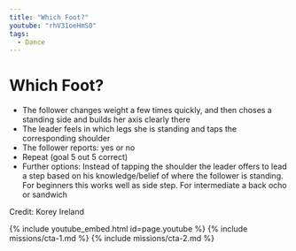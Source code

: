 ```yaml
---
title: "Which Foot?"
youtube: "rhV31oeHmS0"
tags:
  - Dance
---
```


# Which Foot? #

* The follower changes weight a few times quickly, and then choses a standing side and builds her axis clearly there
* The leader feels in which legs she is standing and taps the corresponding shoulder
* The follower reports: yes or no
* Repeat (goal 5 out 5 correct)
* Further options: Instead of tapping the shoulder the leader offers to lead a step based on his knowledge/belief of where the follower is standing.  For beginners this works well as side step.  For intermediate a back ocho or sandwich


Credit: Korey Ireland

{% include youtube_embed.html id=page.youtube %}
{% include missions/cta-1.md %}
{% include missions/cta-2.md %}
